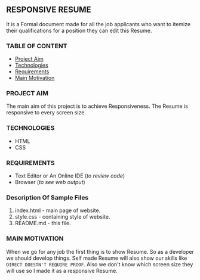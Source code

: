 ## RESPONSIVE RESUME
It is a Formal document made for all the job applicants who want to itemize their qualifications for a position they can edit this Resume.
### TABLE OF CONTENT
* [Project Aim](#project-aim)
* [Technologies](#technologies)
* [Requirements](#requirments)
* [Main Motivation](#main-motivation) 
### PROJECT AIM
The main aim of this project is to achieve Responsiveness.
The Resume is responsive to every screen size.
### TECHNOLOGIES
* HTML
* CSS
### REQUIREMENTS
* Text Editor or An Online IDE (*to review code*)
* Browser (*to see web output*)
### Description Of Sample Files
1. index.html - main page of website.
2. style.css - containing style of website.
3. README.md - this file.
### MAIN MOTIVATION
When we go for any job the first thing is to show Resume. So as a developer we should develop things. Self made Resume will also show our skills like `DIRECT DOESTN'T REQUIRE PROOF`. Also we don't know which screen size they will use so
 I made it as a responsive Resume.

